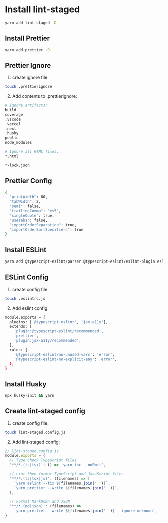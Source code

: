 # Install lint-staged

```bash
yarn add lint-staged -D
```

## Install Prettier

```bash
yarn add prettier -D
```

## Prettier Ignore

1) create ignore file:

```bash
touch .prettierignore
```


2) Add contents to .prettierignore:

```bash
# Ignore artifacts:
build
coverage
.vscode
.vercel
.next
.husky
public
node_modules

# Ignore all HTML files:
*.html

*-lock.json
```

## Prettier Config

```bash
{
  "printWidth": 80,
  "tabWidth": 2,
  "semi": false,
  "trailingComma": "es5",
  "singleQuote": true,
  "useTabs": false,
  "importOrderSeparation": true,
  "importOrderSortSpecifiers": true
}

```

## Install ESLint

```bash
yarn add @typescript-eslint/parser @typescript-eslint/eslint-plugin eslint eslint-config-prettier eslint-plugin-jsx-a11y -D
```

## ESLint Config

1) create config file:

```bash
touch .eslintrc.js
```

2) Add eslint config:

```bash
module.exports = {
  plugins: ['@typescript-eslint', 'jsx-a11y'],
  extends: [
    'plugin:@typescript-eslint/recommended',
    'prettier',
    'plugin:jsx-a11y/recommended',
  ],
  rules: {
    '@typescript-eslint/no-unused-vars': 'error',
    '@typescript-eslint/no-explicit-any': 'error',
  },
}

```

## Install Husky

```bash
npx husky-init && yarn
```

## Create lint-staged config

1) create config file:

```bash
touch lint-staged.config.js
```

2) Add lint-staged config:

```javascript
// lint-staged.config.js
module.exports = {
  // Type check TypeScript files
  '**/*.(ts|tsx)': () => 'yarn tsc --noEmit',

  // Lint then format TypeScript and JavaScript files
  '**/*.(ts|tsx|js)': (filenames) => [
    `yarn eslint --fix ${filenames.join(' ')}`,
    `yarn prettier --write ${filenames.join(' ')}`,
  ],

  // Format MarkDown and JSON
  '**/*.(md|json)': (filenames) =>
    `yarn prettier --write ${filenames.join(' ')} --ignore-unknown`,
}
```

